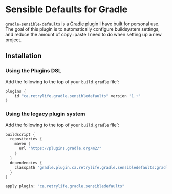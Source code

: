 # Sensible Defaults for Gradle

[`gradle-sensible-defaults`](https://plugins.gradle.org/plugin/ca.retrylife.gradle.sensibledefaults) is a [Gradle](https://gradle.org/) plugin I have built for personal use. The goal of this plugin is to automatically configure buildsystem settings, and reduce the amount of copy+paste I need to do when setting up a new project.

## Installation

### Using the Plugins DSL

Add the following to the top of your `build.gradle` file`:

```groovy
plugins {
    id "ca.retrylife.gradle.sensibledefaults" version "1.+"
}
```

### Using the legacy plugin system

Add the following to the top of your `build.gradle` file`:

```groovy
buildscript {
  repositories {
    maven {
      url "https://plugins.gradle.org/m2/"
    }
  }
  dependencies {
    classpath "gradle.plugin.ca.retrylife.gradle.sensibledefaults:gradle-sensible-defaults:1.+"
  }
}

apply plugin: "ca.retrylife.gradle.sensibledefaults"
```
